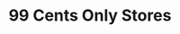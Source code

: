 ---
title: "99 Cents Only Stores"
url: /inglewood/99-cents-only-stores-imperial-highway/
shop: Kramladen
---